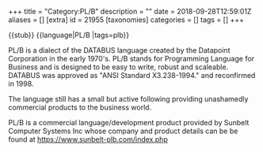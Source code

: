 +++
title = "Category:PL/B"
description = ""
date = 2018-09-28T12:59:01Z
aliases = []
[extra]
id = 21955
[taxonomies]
categories = []
tags = []
+++

{{stub}}
{{language|PL/B
|tags=plb}}

PL/B is a dialect of the DATABUS language  created by the Datapoint Corporation in the early 1970's.  PL/B stands for Programming Language for Business and is designed to be easy to write, robust and scaleable.  DATABUS was approved as "ANSI Standard X3.238-1994." and reconfirmed in 1998.

The language still has a small but active following providing unashamedly commercial products to the business world.

PL/B is a commercial language/development product provided by Sunbelt Computer Systems Inc whose company and product details can be be found at https://www.sunbelt-plb.com/index.php
